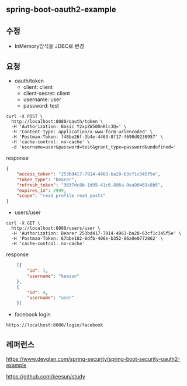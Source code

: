 ## spring-boot-oauth2-example

## 수정
 - InMemory방식을 JDBC로 변경
   
 ## 요청
 - oauth/token
    - client: client
    - client-secret: client
    - username: user
    - password: test
```curl
curl -X POST \
  http://localhost:8080/oauth/token \
  -H 'Authorization: Basic Y2xpZW50OnRlc3Q=' \
  -H 'Content-Type: application/x-www-form-urlencoded' \
  -H 'Postman-Token: f48be26f-3b4e-4463-8f17-f690d0238957' \
  -H 'cache-control: no-cache' \
  -d 'username=user&password=test&grant_type=password&undefined='
```

response
```json
{
    "access_token": "253bd417-7914-4963-ba20-63cf1c345f5e",
    "token_type": "bearer",
    "refresh_token": "3637dc8b-1d95-41c6-896a-9ea90469c8b5",
    "expires_in": 2999,
    "scope": "read_profile read_posts"
}
```

- users/user
```
curl -X GET \
  http://localhost:8080/users/user \
  -H 'Authorization: Bearer 253bd417-7914-4963-ba20-63cf1c345f5e' \
  -H 'Postman-Token: 67bbe182-0dfb-406e-b352-86a9e0772862' \
  -H 'cache-control: no-cache'
```

response
```json
    [{
        "id": 1,
        "username": "keesun"
    },
    {
        "id": 4,
        "username": "user"
    }]
```

- facebook login
```
https://localhost:8080/login/facebook
```

## 레퍼런스
https://www.devglan.com/spring-security/spring-boot-security-oauth2-example

https://github.com/keesun/study